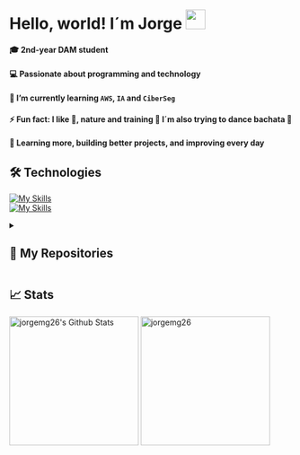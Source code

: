 <h1> Hello, world! I´m Jorge <img src="https://media.giphy.com/media/hvRJCLFzcasrR4ia7z/giphy.gif" width="35"> </h1>

#### 🎓 2nd-year DAM student <br>
#### 💻 Passionate about programming and technology <br>
#### 🌱 I’m currently learning `AWS`, `IA` and `CiberSeg` <br>
#### ⚡ Fun fact: I like 🚵, nature and training 💪 I´m also trying to dance bachata 🕺 <br>
#### 🚀 Learning more, building better projects, and improving every day <br>

## 🛠️ Technologies <br>
[![My Skills](https://skillicons.dev/icons?i=java,css,js,linux,wordpress,php,hibernate,mongodb)](https://skillicons.dev) <br>
[![My Skills](https://skillicons.dev/icons?i=py,html,git,mysql,kotlin,vscode,androidstudio,jquery)](https://skillicons.dev) <br>

<details><summary><h2> 📁 My Repositories </h2></summary>
<div>
  <p align="center">
	<a href="https://github.com/jorgemg26/Cine">
      		<img src="https://github-readme-stats.vercel.app/api/pin/?username=jorgemg26&repo=Cine&theme=tokyonight" alt="GitHub Stats" />
    	</a>
	<a href="https://github.com/jorgemg26/AulaEstudianteProfesor">
      		<img src="https://github-readme-stats.vercel.app/api/pin/?username=jorgemg26&repo=AulaEstudianteProfesor&theme=tokyonight" alt="GitHub Stats" />
    	</a>
    	<a href="https://github.com/jorgemg26/Slider">
      		<img src="https://github-readme-stats.vercel.app/api/pin/?username=jorgemg26&repo=Slider&theme=tokyonight" alt="GitHub Stats" />
    	</a>
    	<a href="https://github.com/jorgemg26/Empleados">
      		<img src="https://github-readme-stats.vercel.app/api/pin/?username=jorgemg26&repo=Empleados&theme=tokyonight" alt="GitHub Stats" />
    	</a>
    	<a href="https://github.com/jorgemg26/Passwords">
      		<img src="https://github-readme-stats.vercel.app/api/pin/?username=jorgemg26&repo=Passwords&theme=tokyonight" alt="GitHub Stats" />
    	</a>
  </p>
</div>
</details>

## 📈 Stats <br>
<p>
    <a href="https://github.com/jorgemg26/github-readme-stats">
	    <img alt="jorgemg26's Github Stats" src="https://github-readme-stats.vercel.app/api?username=jorgemg26&show_icons=true&count_private=true&locale=en&theme=tokyonight&layout=compact" height="230px"/></a>
	  <img src="https://github-readme-stats.vercel.app/api/top-langs?username=jorgemg26&langs_count=10&show_icons=true&locale=en&theme=tokyonight" alt="jorgemg26" height="230px"/>
<br/>
